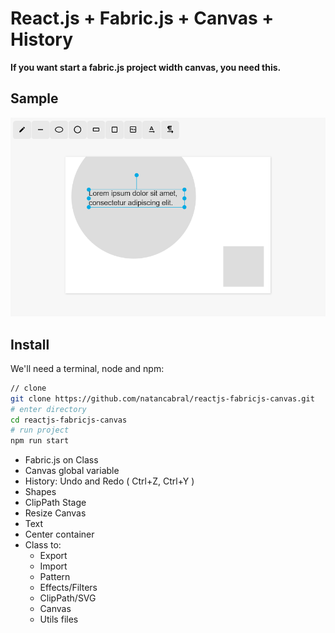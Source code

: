 # React.js + Fabric.js + Canvas + History

**If you want start a fabric.js project width canvas, you need this.**

## Sample

<img src="/public/assets/images/sample-1.png"/>

## Install

We'll need a terminal, node and npm:
```bash
// clone
git clone https://github.com/natancabral/reactjs-fabricjs-canvas.git
# enter directory
cd reactjs-fabricjs-canvas
# run project
npm run start
```

* Fabric.js on Class
* Canvas global variable
* History: Undo and Redo ( Ctrl+Z, Ctrl+Y )
* Shapes
* ClipPath Stage
* Resize Canvas
* Text
* Center container
* Class to: 
  * Export
  * Import
  * Pattern
  * Effects/Filters
  * ClipPath/SVG
  * Canvas
  * Utils files
